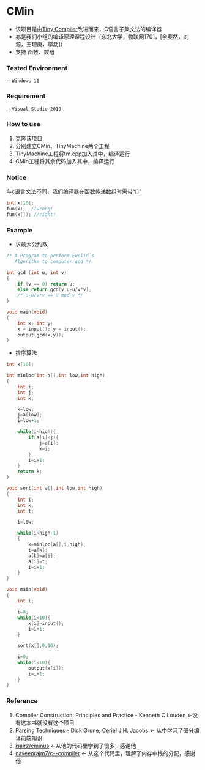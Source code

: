 # CMin
* 该项目是由[Tiny Compiler](http://www.cs.sjsu.edu/faculty/louden/cmptext/)改进而来，C语言子集文法的编译器
* 亦是我们小组的编译原理课程设计（东北大学，物联网1701，[余斐然，刘源，王理庚，李勐]）
* 支持 函数、数组
### Tested Environment
	- Windows 10 

### Requirement
	- Visual Studio 2019

### How to use
1. 克隆该项目
2. 分别建立CMin、TinyMachine两个工程
3. TinyMachine工程将tm.cpp加入其中，编译运行
4. CMin工程将其余代码加入其中，编译运行

### Notice 
与c语言文法不同，我们编译器在函数传递数组时需带“[]”
``` c
int x[10];
fun(x);  //wrong!
fun(x[]); //right!
```

### Example
* 求最大公约数
``` c
/* A Program to perform Euclid`s
   Algorithm to computer gcd */

int gcd (int u, int v)
{
    if (v == 0) return u;
    else return gcd(v,u-u/v*v);
    /* u-u/v*v == u mod v */
}

void main(void)
{
    int x; int y;
    x = input(); y = input();
    output(gcd(x,y));
}
```
* 排序算法
```c
int x[10];

int minloc(int a[],int low,int high)
{
	int i;
	int j;
	int k;

	k=low;
	j=a[low];
	i=low+1;

	while(i<high){
		if(a[i]<j){
			j=a[i];
			k=i;
		}
		i=i+1;
	}
	return k;
}

void sort(int a[],int low,int high)
{
	int i;
	int k;
	int t;

	i=low;

	while(i<high-1)
	{
		k=minloc(a[],i,high);
		t=a[k];
		a[k]=a[i];
		a[i]=t;
		i=i+1;
	}
}

void main(void)
{
	int i;

	i=0;
	while(i<10){
		x[i]=input();
		i=i+1;
	}

	sort(x[],0,10);

	i=0;
	while(i<10){
		output(x[i]);
		i=i+1;
	}
}
```

 ### Reference 
 1. Compiler Construction: Principles and Practice - Kenneth C.Louden   <-没有这本书就没有这个项目
 2. Parsing Techniques - Dick Grune; Ceriel J.H. Jacobs <- 从中学习了部分编译前端知识
 3. [isairz/cminus](https://github.com/isairz/cminus) <-从他的代码里学到了很多，感谢他
 4. [naveenrajm7/c--compiler](https://github.com/naveenrajm7/c--compiler) <- 从这个代码里，理解了内存中栈的分配，感谢他
